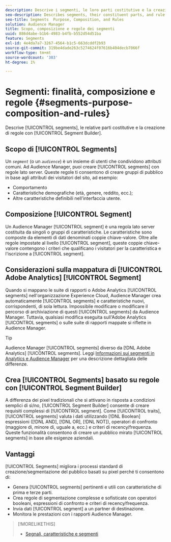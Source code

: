 ```yaml
---
description: Descrive i segmenti, le loro parti costitutive e la creazione di regole con Segment Builder.
seo-description: Describes segments, their constituent parts, and rule creation with Segment Builder.
seo-title: Segments  Purpose, Composition, and Rules
solution: Audience Manager
title: Scopo, composizione e regole dei segmenti
uuid: 886d4abe-b1b6-4983-b4fb-b552d54d51ba
feature: Segments
exl-id: 4e4da7a7-3267-4564-b1c5-663dcddf2b93
source-git-commit: 319be4dade263c5274624f07616b404decb7066f
workflow-type: tm+mt
source-wordcount: '303'
ht-degree: 1%

---
```


# Segmenti: finalità, composizione e regole {#segments-purpose-composition-and-rules}

Descrive [!UICONTROL segments], le relative parti costitutive e la creazione di regole con [!UICONTROL Segment Builder].

## Scopo di [!UICONTROL Segments]

Un *`segment`* (o un *`audience`*) è un insieme di utenti che condividono attributi comuni. Ad Audience Manager, puoi creare [!UICONTROL segments] con regole lato server. Queste regole ti consentono di creare gruppi di pubblico in base agli attributi dei visitatori del sito, ad esempio:

* Comportamento
* Caratteristiche demografiche (età, genere, reddito, ecc.);
* Altre caratteristiche definibili nell’interfaccia utente.

## Composizione [!UICONTROL Segment]

Un Audience Manager [!UICONTROL segment] è una regola lato server costituita da singoli o gruppi di caratteristiche. Le caratteristiche sono composte da elementi di dati denominati coppie chiave-valore. Oltre alle regole impostate al livello [!UICONTROL segment], queste coppie chiave-valore contengono i criteri che qualificano i visitatori per la caratteristica e l&#39;iscrizione a [!UICONTROL segment].

## Considerazioni sulla mappatura di [!UICONTROL Adobe Analytics] [!UICONTROL Segment]

Quando si mappano le suite di rapporti o Adobe Analytics [!UICONTROL segments] nell&#39;organizzazione Experience Cloud, Audience Manager crea automaticamente [!UICONTROL segments] e caratteristiche nuovi, corrispondenti, di sola lettura. Impossibile modificare o modificare il percorso di archiviazione di questi [!UICONTROL segments] da Audience Manager. Tuttavia, qualsiasi modifica eseguita sull&#39;Adobe Analytics [!UICONTROL segments] o sulle suite di rapporti mappate si riflette in Audience Manager.

>[!TIP]
>
>Audience Manager [!UICONTROL segments] diverso da [!DNL Adobe Analytics] [!UICONTROL segments]. Leggi [Informazioni sui segmenti in Analytics e Audience Manager](https://experienceleague.adobe.com/docs/analytics/integration/audience-analytics/audience-analytics-workflow/aam-analytics-segments.html) per una descrizione dettagliata delle differenze.

## Crea [!UICONTROL Segments] basato su regole con [!UICONTROL Segment Builder]

A differenza dei pixel tradizionali che si attivano in risposta a condizioni semplici di sì/no, [!UICONTROL Segment Builder] consente di creare requisiti complessi di [!UICONTROL segment]. Come [!UICONTROL traits], [!UICONTROL segments] valuta i dati utilizzando [!DNL Boolean] espressioni ([!DNL AND], [!DNL OR], [!DNL NOT]), operatori di confronto (maggiore di, minore di, uguale a, ecc.) e criteri di recency/frequenza. Queste funzionalità consentono di creare un pubblico mirato [!UICONTROL segments] in base alle esigenze aziendali.

## Vantaggi

[!UICONTROL Segments] migliora i processi standard di creazione/segmentazione del pubblico basati su pixel perché ti consentono di:

* Genera [!UICONTROL segments] pertinenti e utili con caratteristiche di prima e terze parti.
* Crea regole di segmentazione complesse e sofisticate con operatori booleani, espressioni di confronto e criteri di recency/frequenza.
* Invia dati [!UICONTROL segment] a un partner di destinazione.
* Monitora le prestazioni con i rapporti Audience Manager.

>[!MORELIKETHIS]
>
>* [Segnali, caratteristiche e segmenti](../../reference/signal-trait-segment.md)
